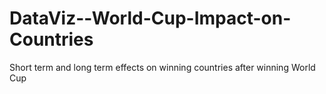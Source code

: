 # DataViz--World-Cup-Impact-on-Countries
Short term and long term effects on winning countries after winning World Cup
